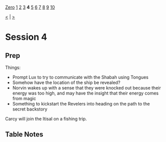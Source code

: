 [Zero](./Session0.md) [1](./Session1.md) [2](./Session2.md) [3](./Session3.md) **4** [5](./Session5.md) [6](./Session6.md) [7](./Session7.md) [8](./Session8.md) [9](./Session9.md) [10](./Session10.md)

[<](./Session3.md) | [>](./Session5.md)

# Session 4

## Prep

Things:

- Prompt Lux to try to communicate with the Shabah using Tongues
- Somehow have the location of the ship be revealed?
- Norvin wakes up with a sense that they were knocked out because their energy was too high, and may have the insight that their energy comes from magic
- Something to kickstart the Revelers into heading on the path to the secret backstory

Carcy will join the Itisal on a fishing trip.

## Table Notes
